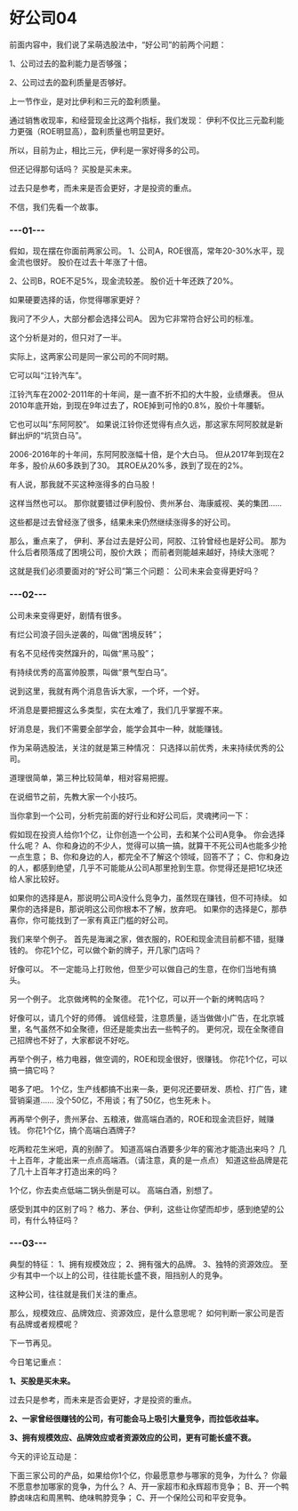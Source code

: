  # 好公司04




前面内容中，我们说了呆萌选股法中，“好公司”的前两个问题：

1、公司过去的盈利能力是否够强；

2、公司过去的盈利质量是否够好。

上一节作业，是对比伊利和三元的盈利质量。

通过销售收现率，和经营现金比这两个指标，我们发现：
伊利不仅比三元盈利能力更强（ROE明显高），盈利质量也明显更好。

所以，目前为止，相比三元，伊利是一家好得多的公司。

但还记得那句话吗？
买股是买未来。

过去只是参考，而未来是否会更好，才是投资的重点。

不信，我们先看一个故事。

### ---01---

假如，现在摆在你面前两家公司。
1、公司A，ROE很高，常年20-30%水平，现金流也很好。
股价在过去十年涨了十倍。

2、公司B，ROE不足5%，现金流较差。
股价近十年还跌了20%。

如果硬要选择的话，你觉得哪家更好？

我问了不少人，大部分都会选择公司A。
因为它非常符合好公司的标准。

这个分析是对的，但只对了一半。

实际上，这两家公司是同一家公司的不同时期。

它可以叫“江铃汽车”。

江铃汽车在2002-2011年的十年间，是一直不折不扣的大牛股，业绩爆表。
但从2010年底开始，到现在9年过去了，ROE掉到可怜的0.8%，股价十年腰斩。

它也可以叫“东阿阿胶”。
如果说江铃你还觉得有点久远，那这家东阿阿胶就是新鲜出炉的“坑货白马”。

2006-2016年的十年间，东阿阿胶涨幅十倍，是个大白马。
但从2017年到现在2年多，股价从60多跌到了30。
其ROE从20%多，跌到了现在的2%。

有人说，那我就不买这种涨得多的白马股！

这样当然也可以。
那你就要错过伊利股份、贵州茅台、海康威视、美的集团……

这些都是过去曾经涨了很多，结果未来仍然继续涨得多的好公司。

那么，重点来了，
伊利、茅台过去是好公司，阿胶、江铃曾经也是好公司。
那为什么后者陨落成了困境公司，股价大跌；
而前者则能越来越好，持续大涨呢？

这就是我们必须要面对的“好公司”第三个问题：
公司未来会变得更好吗？



### ---02---
公司未来变得更好，剧情有很多。

有烂公司浪子回头逆袭的，叫做“困境反转”；

有名不见经传突然蹿升的，叫做“黑马股”；

有持续优秀的高富帅股票，叫做“景气型白马”。

说到这里，我就有两个消息告诉大家，一个坏，一个好。

坏消息是要把握这么多类型，实在太难了，我们几乎掌握不来。

好消息是，我们不需要全部学会，能学会其中一种，就能赚钱。

作为呆萌选股法，关注的就是第三种情况：
只选择以前优秀，未来持续优秀的公司。

道理很简单，第三种比较简单，相对容易把握。

在说细节之前，先教大家一个小技巧。

当你拿到一个公司，分析完前面的好行业和好公司后，灵魂拷问一下：

假如现在投资人给你1个亿，让你创造一个公司，去和某个公司A竞争。
你会选择什么呢？
A、你和身边的不少人，觉得可以搞一搞，就算干不死公司A也能多少抢一点生意；
B、你和身边的人，都完全不了解这个领域，回答不了；
C、你和身边的人，都感到绝望，几乎不可能能从公司A那里抢到生意。你觉得还是把1亿块还给人家比较好。

如果你的选择是A，那说明公司A没什么竞争力，虽然现在赚钱，但不可持续。
如果你的选择是B，那说明这公司你根本不了解，放弃吧。
如果你的选择是C，那恭喜你，你可能找到了一家有真正门槛的好公司。

我们来举个例子。
首先是海澜之家，做衣服的，ROE和现金流目前都不错，挺赚钱的。
你花1个亿，可以做个新的牌子，开几家门店吗？

好像可以。
不一定能马上打败他，但至少可以做自己的生意，在你们当地有搞头。

另一个例子。
北京做烤鸭的全聚德。
花1个亿，可以开一个新的烤鸭店吗？

好像可以，请几个好的师傅。
诚信经营，注意质量，适当做做小广告，在北京城里，名气虽然不如全聚德，但还是能卖出去一些鸭子的。
更何况，现在全聚德自己招牌也不好了，大家都说不好吃。

再举个例子，格力电器，做空调的，ROE和现金很好，很赚钱。
你花1个亿，可以搞一搞它吗？

喝多了吧。
1个亿，生产线都搞不出来一条，更何况还要研发、质检、打广告，建营销渠道……
没个50亿，不用谈；有了50亿，也生死未卜。

再再举个例子，贵州茅台、五粮液，做高端白酒的，ROE和现金流巨好，贼赚钱。
你花1个亿，搞个高端白酒牌子?

吃两粒花生米吧，真的别醉了。
知道高端白酒要多少年的窖池才能造出来吗？
几十上百年，才能出来一点点高端酒。（请注意，真的是一点点）
知道这些品牌是花了几十上百年才打造出来的吗？

1个亿，你去卖点低端二锅头倒是可以。
高端白酒，别想了。

感受到其中的区别了吗？
格力、茅台、伊利，这些让你望而却步，感到绝望的公司，有什么特征吗？

### ---03---

典型的特征：
1、拥有规模效应；
2、拥有强大的品牌。
3、独特的资源效应。
至少有其中一个以上的公司，往往能长盛不衰，阻挡别人的竞争。

这种公司，往往就是我们关注的重点。

那么，规模效应、品牌效应、资源效应，是什么意思呢？
如何判断一家公司是否有品牌或者规模呢？

下一节再见。



今日笔记重点：

**1、买股是买未来。**

过去只是参考，而未来是否会更好，才是投资的重点。

**2、一家曾经很赚钱的公司，有可能会马上吸引大量竞争，而拉低收益率。**

**3、拥有规模效应、品牌效应或者资源效应的公司，更有可能长盛不衰。**

今天的评论互动是：

下面三家公司的产品，如果给你1个亿，你最愿意参与哪家的竞争，为什么？
你最不愿意参加哪家的竞争，为什么？
A、开一家超市和永辉超市竞争；
B、开一个鸭脖卤味店和周黑鸭、绝味鸭脖竞争；
C、开一个保险公司和平安竞争。
